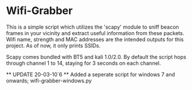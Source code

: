 <h1>Wifi-Grabber</h1>
<p>This is a simple script which utilizes the 'scapy' module to sniff beacon frames in your vicinity and extract useful information from 
these packets. Wifi name, strength and MAC addresses are the intended outputs for this project. As of now, it only prints SSIDs.</p>

<p>Scapy comes bundled with BT5 and kali 1.0/2.0. By default the script hops through channel 1 to 14, staying for 3 seconds on each channel.</p>

** UPDATE 20-03-10`6 ** Added a seperate script for windows 7 and onwards; wifi-grabber-windows.py
